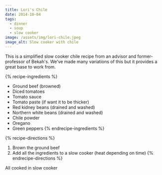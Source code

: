 ```yaml
---
title: Lori's Chile
date: 2014-10-04
tags:
  - dinner
  - soup
  - slow cooker
image: /assets/img/lori-chile.jpeg
image_alt: Slow cooker with chile
---
```


This is a simplified slow cooker chile recipe from an advisor and former-professor of Bekah's. We've made many variations of this but it provides a great base to work from.

{% recipe-ingredients %}
- Ground beef (browned)
- Diced tomatoes
- Tomato sauce
- Tomato paste (if want it to be thicker)
- Red kidney beans (drained and washed)
- Northern white beans (drained and washed)
- Chile powder
- Oregano
- Green peppers
{% endrecipe-ingredients %}

{% recipe-directions %}
1. Brown the ground beef
1. Add all the ingredients to a slow cooker (heat depending on time)
{% endrecipe-directions %}

All cooked in slow cooker

